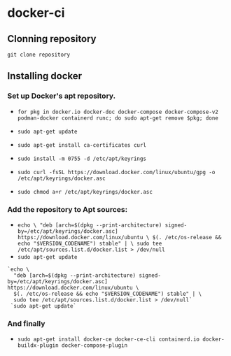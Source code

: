 # docker-ci
## Clonning repository
`git clone repository`

## Installing docker
### Set up Docker's apt repository.
- `for pkg in docker.io docker-doc docker-compose docker-compose-v2 podman-docker containerd runc; do sudo apt-get remove $pkg; done`

- `sudo apt-get update`

- `sudo apt-get install ca-certificates curl`

- `sudo install -m 0755 -d /etc/apt/keyrings`

- `sudo curl -fsSL https://download.docker.com/linux/ubuntu/gpg -o /etc/apt/keyrings/docker.asc`

- `sudo chmod a+r /etc/apt/keyrings/docker.asc`

### Add the repository to Apt sources:
- `echo \
  "deb [arch=$(dpkg --print-architecture) signed-by=/etc/apt/keyrings/docker.asc] https://download.docker.com/linux/ubuntu \
  $(. /etc/os-release && echo "$VERSION_CODENAME") stable" | \
  sudo tee /etc/apt/sources.list.d/docker.list > /dev/null`
- `sudo apt-get update`
~~~
`echo \
  "deb [arch=$(dpkg --print-architecture) signed-by=/etc/apt/keyrings/docker.asc] https://download.docker.com/linux/ubuntu \
  $(. /etc/os-release && echo "$VERSION_CODENAME") stable" | \
  sudo tee /etc/apt/sources.list.d/docker.list > /dev/null`
 `sudo apt-get update`
~~~

### And finally
- `sudo apt-get install docker-ce docker-ce-cli containerd.io docker-buildx-plugin docker-compose-plugin`
